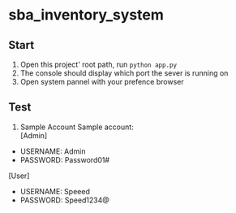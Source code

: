 # sba_inventory_system

## Start
1. Open this project' root path, run ```python app.py```
2. The console should display which port the sever is running on 
3. Open system pannel with your prefence browser

## Test
1. Sample Account
Sample account: \
[Admin] 
- USERNAME: Admin
- PASSWORD: Password01#

[User]
- USERNAME: Speeed
- PASSWORD: Speed1234@
